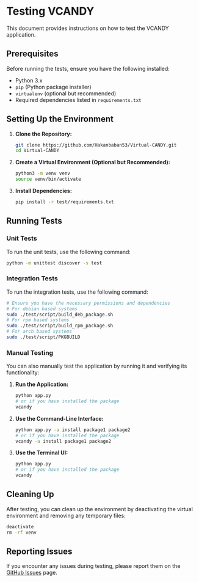 # Testing VCANDY

This document provides instructions on how to test the VCANDY application.

## Prerequisites

Before running the tests, ensure you have the following installed:

- Python 3.x
- `pip` (Python package installer)
- `virtualenv` (optional but recommended)
- Required dependencies listed in `requirements.txt`

## Setting Up the Environment

1. **Clone the Repository:**

    ```sh
    git clone https://github.com/Hakanbaban53/Virtual-CANDY.git
    cd Virtual-CANDY
    ```

2. **Create a Virtual Environment (Optional but Recommended):**

    ```sh
    python3 -m venv venv
    source venv/bin/activate
    ```

3. **Install Dependencies:**

    ```sh
    pip install -r test/requirements.txt
    ```

## Running Tests

### Unit Tests

To run the unit tests, use the following command:

```sh
python -m unittest discover -s test
```

### Integration Tests

To run the integration tests, use the following command:

```sh
# Ensure you have the necessary permissions and dependencies
# For debian based systems
sudo ./test/script/build_deb_package.sh
# For rpm based systems
sudo ./test/script/build_rpm_package.sh
# For arch based systems
sudo ./test/script/PKGBUILD
```

### Manual Testing

You can also manually test the application by running it and verifying its functionality:

1. **Run the Application:**

    ```sh
    python app.py
    # or if you have installed the package
    vcandy
    ```

2. **Use the Command-Line Interface:**

    ```sh
    python app.py -a install package1 package2
    # or if you have installed the package
    vcandy -a install package1 package2
    ```

3. **Use the Terminal UI:**

    ```sh
    python app.py
    # or if you have installed the package
    vcandy
    ```

## Cleaning Up

After testing, you can clean up the environment by deactivating the virtual environment and removing any temporary files:

```sh
deactivate
rm -rf venv
```

## Reporting Issues

If you encounter any issues during testing, please report them on the [GitHub Issues](https://github.com/Hakanbaban53/Virtual-CANDY/issues) page.

